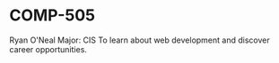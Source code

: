 # COMP-505
Ryan O'Neal
Major: CIS
To learn about web development and discover career opportunities.

